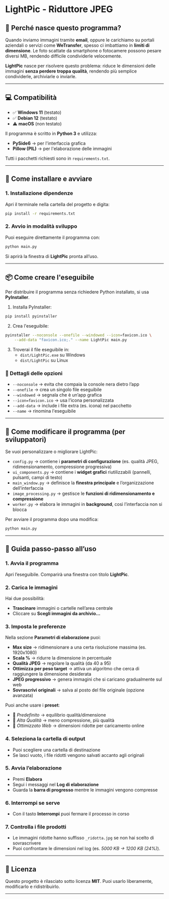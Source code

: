 # LightPic - Riduttore JPEG

## 📌 Perché nasce questo programma?

Quando inviamo immagini tramite **email**, oppure le carichiamo su portali aziendali o
servizi come **WeTransfer**, spesso ci imbattiamo in **limiti di dimensione**.
Le foto scattate da smartphone o fotocamere possono pesare diversi MB, rendendo difficile condividerle velocemente.

**LightPic** nasce per risolvere questo problema: riduce le dimensioni delle immagini
**senza perdere troppa qualità**, rendendo più semplice condividerle, archiviarle o inviarle.

---

## 💻 Compatibilità
- ✅ **Windows 11** (testato)
- ✅ **Debian 12** (testato)
- ⚠️ **macOS** (non testato)

Il programma è scritto in **Python 3** e utilizza:
- **PySide6** → per l'interfaccia grafica
- **Pillow (PIL)** → per l'elaborazione delle immagini

Tutti i pacchetti richiesti sono in `requirements.txt`.

---

## 🚀 Come installare e avviare

### 1. Installazione dipendenze
Apri il terminale nella cartella del progetto e digita:
```bash
pip install -r requirements.txt
```

### 2. Avvio in modalità sviluppo
Puoi eseguire direttamente il programma con:
```bash
python main.py
```

Si aprirà la finestra di **LightPic** pronta all’uso.

---

## 📦 Come creare l'eseguibile

Per distribuire il programma senza richiedere Python installato, si usa **PyInstaller**.

1. Installa PyInstaller:
```bash
pip install pyinstaller
```

2. Crea l'eseguibile:
```bash
pyinstaller --noconsole --onefile --windowed --icon=favicon.ico \
    --add-data "favicon.ico;." --name LightPic main.py
```

3. Troverai il file eseguibile in:
   - `dist/LightPic.exe` su Windows
   - `dist/LightPic` su Linux

### 🔎 Dettagli delle opzioni
- `--noconsole` → evita che compaia la console nera dietro l’app
- `--onefile` → crea un singolo file eseguibile
- `--windowed` → segnala che è un’app grafica
- `--icon=favicon.ico` → usa l’icona personalizzata
- `--add-data` → include i file extra (es. icona) nel pacchetto
- `--name` → rinomina l'eseguibile
---

## 🔧 Come modificare il programma (per sviluppatori)

Se vuoi personalizzare o migliorare LightPic:

- `config.py` → contiene i **parametri di configurazione** (es. qualità JPEG, ridimensionamento, compressione progressiva)
- `ui_components.py` → contiene i **widget grafici** riutilizzabili (pannelli, pulsanti, campi di testo)
- `main_window.py` → definisce la **finestra principale** e l’organizzazione dell’interfaccia
- `image_processing.py` → gestisce le **funzioni di ridimensionamento e compressione**
- `worker.py` → elabora le immagini in **background**, così l’interfaccia non si blocca

Per avviare il programma dopo una modifica:
```bash
python main.py
```

---

## 📖 Guida passo-passo all’uso

### 1. Avvia il programma
Apri l’eseguibile. Comparirà una finestra con titolo **LightPic**.

### 2. Carica le immagini
Hai due possibilità:
- **Trascinare** immagini o cartelle nell’area centrale
- Cliccare su **Scegli immagini da archivio…**

### 3. Imposta le preferenze
Nella sezione **Parametri di elaborazione** puoi:
- **Max size** → ridimensionare a una certa risoluzione massima (es. 1920x1080)
- **Scala %** → ridurre la dimensione in percentuale
- **Qualità JPEG** → regolare la qualità (da 40 a 95)
- **Ottimizza per peso target** → attiva un algoritmo che cerca di raggiungere la dimensione desiderata
- **JPEG progressivo** → genera immagini che si caricano gradualmente sul web
- **Sovrascrivi originali** → salva al posto del file originale (opzione avanzata)

Puoi anche usare i **preset**:
- 🔹 *Predefinito* → equilibrio qualità/dimensione
- 🔹 *Alta Qualità* → meno compressione, più qualità
- 🔹 *Ottimizzato Web* → dimensioni ridotte per caricamento online

### 4. Seleziona la cartella di output
- Puoi scegliere una cartella di destinazione
- Se lasci vuoto, i file ridotti vengono salvati accanto agli originali

### 5. Avvia l’elaborazione
- Premi **Elabora**
- Segui i messaggi nel **Log di elaborazione**
- Guarda la **barra di progresso** mentre le immagini vengono compresse

### 6. Interrompi se serve
- Con il tasto **Interrompi** puoi fermare il processo in corso

### 7. Controlla i file prodotti
- Le immagini ridotte hanno suffisso `_ridotta.jpg` se non hai scelto di sovrascrivere
- Puoi confrontare le dimensioni nel log (es. *5000 KB → 1200 KB (24%)*).

---

## 📜 Licenza
Questo progetto è rilasciato sotto licenza **MIT**. Puoi usarlo liberamente, modificarlo e ridistribuirlo.

---
